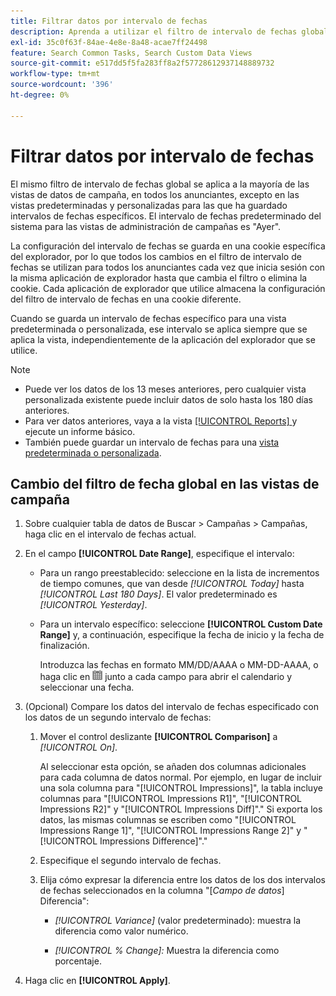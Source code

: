 ```yaml
---
title: Filtrar datos por intervalo de fechas
description: Aprenda a utilizar el filtro de intervalo de fechas global.
exl-id: 35c0f63f-84ae-4e8e-8a48-acae7ff24498
feature: Search Common Tasks, Search Custom Data Views
source-git-commit: e517dd5f5fa283ff8a2f57728612937148889732
workflow-type: tm+mt
source-wordcount: '396'
ht-degree: 0%

---
```


# Filtrar datos por intervalo de fechas

El mismo filtro de intervalo de fechas global se aplica a la mayoría de las vistas de datos de campaña, en todos los anunciantes, excepto en las vistas predeterminadas y personalizadas para las que ha guardado intervalos de fechas específicos. El intervalo de fechas predeterminado del sistema para las vistas de administración de campañas es &quot;Ayer&quot;.

La configuración del intervalo de fechas se guarda en una cookie específica del explorador, por lo que todos los cambios en el filtro de intervalo de fechas se utilizan para todos los anunciantes cada vez que inicia sesión con la misma aplicación de explorador hasta que cambia el filtro o elimina la cookie. Cada aplicación de explorador que utilice almacena la configuración del filtro de intervalo de fechas en una cookie diferente.

Cuando se guarda un intervalo de fechas específico para una vista predeterminada o personalizada, ese intervalo se aplica siempre que se aplica la vista, independientemente de la aplicación del explorador que se utilice.

>[!NOTE]
>
>* Puede ver los datos de los 13 meses anteriores, pero cualquier vista personalizada existente puede incluir datos de solo hasta los 180 días anteriores.
>* Para ver datos anteriores, vaya a la vista [[!UICONTROL Reports] ](/help/search-social-commerce/reports/management/basic-advanced/basic-advanced-report-about.md) y ejecute un informe básico.
>* También puede guardar un intervalo de fechas para una [vista predeterminada o personalizada](/help/search-social-commerce/common-tasks/data-views/custom-default-views-manage.md).

## Cambio del filtro de fecha global en las vistas de campaña

1. Sobre cualquier tabla de datos de Buscar \> Campañas \> Campañas, haga clic en el intervalo de fechas actual.

1. En el campo **[!UICONTROL Date Range]**, especifique el intervalo:

   * Para un rango preestablecido: seleccione en la lista de incrementos de tiempo comunes, que van desde *[!UICONTROL Today]* hasta *[!UICONTROL Last 180 Days]*. El valor predeterminado es *[!UICONTROL Yesterday]*.

   * Para un intervalo específico: seleccione **[!UICONTROL Custom Date Range]** y, a continuación, especifique la fecha de inicio y la fecha de finalización.

     Introduzca las fechas en formato MM/DD/AAAA o MM-DD-AAAA, o haga clic en ![Icono del calendario](/help/search-social-commerce/assets/calendar.png "Icono del calendario") junto a cada campo para abrir el calendario y seleccionar una fecha.

1. (Opcional) Compare los datos del intervalo de fechas especificado con los datos de un segundo intervalo de fechas:

   1. Mover el control deslizante **[!UICONTROL Comparison]** a *[!UICONTROL On]*.

      Al seleccionar esta opción, se añaden dos columnas adicionales para cada columna de datos normal. Por ejemplo, en lugar de incluir una sola columna para &quot;[!UICONTROL Impressions]&quot;, la tabla incluye columnas para &quot;[!UICONTROL Impressions R1]&quot;, &quot;[!UICONTROL Impressions R2]&quot; y &quot;[!UICONTROL Impressions Diff]&quot;.&quot;  Si exporta los datos, las mismas columnas se escriben como &quot;[!UICONTROL Impressions Range 1]&quot;, &quot;[!UICONTROL Impressions Range 2]&quot; y &quot;[!UICONTROL Impressions Difference]&quot;.&quot;

   1. Especifique el segundo intervalo de fechas.

   1. Elija cómo expresar la diferencia entre los datos de los dos intervalos de fechas seleccionados en la columna &quot;\[_Campo de datos_\] Diferencia&quot;:

      * *[!UICONTROL Variance]* (valor predeterminado): muestra la diferencia como valor numérico.

      * *[!UICONTROL % Change]:* Muestra la diferencia como porcentaje.

1. Haga clic en **[!UICONTROL Apply]**.
